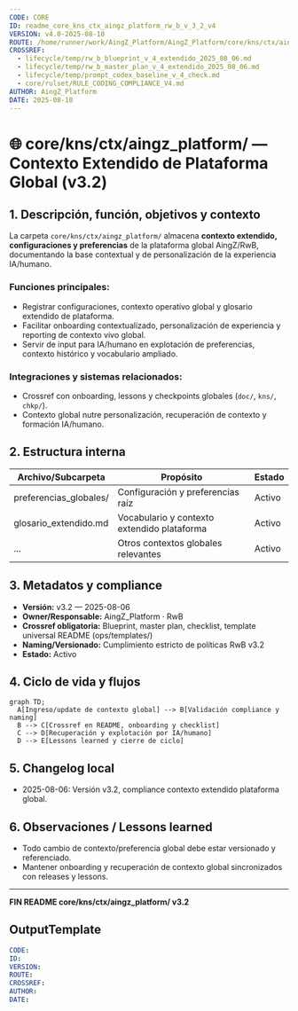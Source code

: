 ```yaml
---
CODE: CORE
ID: readme_core_kns_ctx_aingz_platform_rw_b_v_3_2_v4
VERSION: v4.0-2025-08-10
ROUTE: /home/runner/work/AingZ_Platform/AingZ_Platform/core/kns/ctx/aingz_platform/readme_core_kns_ctx_aingz_platform_rw_b_v_3_2.md
CROSSREF:
  - lifecycle/temp/rw_b_blueprint_v_4_extendido_2025_08_06.md
  - lifecycle/temp/rw_b_master_plan_v_4_extendido_2025_08_06.md
  - lifecycle/temp/prompt_codex_baseline_v_4_check.md
  - core/rulset/RULE_CODING_COMPLIANCE_V4.md
AUTHOR: AingZ_Platform
DATE: 2025-08-10
---
```

# 🌐 core/kns/ctx/aingz\_platform/ — Contexto Extendido de Plataforma Global (v3.2)

## 1. Descripción, función, objetivos y contexto

La carpeta `core/kns/ctx/aingz_platform/` almacena **contexto extendido, configuraciones y preferencias** de la plataforma global AingZ/RwB, documentando la base contextual y de personalización de la experiencia IA/humano.

### Funciones principales:

- Registrar configuraciones, contexto operativo global y glosario extendido de plataforma.
- Facilitar onboarding contextualizado, personalización de experiencia y reporting de contexto vivo global.
- Servir de input para IA/humano en explotación de preferencias, contexto histórico y vocabulario ampliado.

### Integraciones y sistemas relacionados:

- Crossref con onboarding, lessons y checkpoints globales (`doc/`, `kns/`, `chkp/`).
- Contexto global nutre personalización, recuperación de contexto y formación IA/humano.

## 2. Estructura interna

| Archivo/Subcarpeta      | Propósito                                   | Estado |
| ----------------------- | ------------------------------------------- | ------ |
| preferencias\_globales/ | Configuración y preferencias raíz           | Activo |
| glosario\_extendido.md  | Vocabulario y contexto extendido plataforma | Activo |
| ...                     | Otros contextos globales relevantes         | Activo |

## 3. Metadatos y compliance

- **Versión:** v3.2 — 2025-08-06
- **Owner/Responsable:** AingZ\_Platform · RwB
- **Crossref obligatoria:** Blueprint, master plan, checklist, template universal README (ops/templates/)
- **Naming/Versionado:** Cumplimiento estricto de políticas RwB v3.2
- **Estado:** Activo

## 4. Ciclo de vida y flujos

```mermaid
graph TD;
  A[Ingreso/update de contexto global] --> B[Validación compliance y naming]
  B --> C[Crossref en README, onboarding y checklist]
  C --> D[Recuperación y explotación por IA/humano]
  D --> E[Lessons learned y cierre de ciclo]
```

## 5. Changelog local

- 2025-08-06: Versión v3.2, compliance contexto extendido plataforma global.

## 6. Observaciones / Lessons learned

- Todo cambio de contexto/preferencia global debe estar versionado y referenciado.
- Mantener onboarding y recuperación de contexto global sincronizados con releases y lessons.

---

**FIN README core/kns/ctx/aingz\_platform/ v3.2**

## OutputTemplate
```yaml
CODE:
ID:
VERSION:
ROUTE:
CROSSREF:
AUTHOR:
DATE:
```
